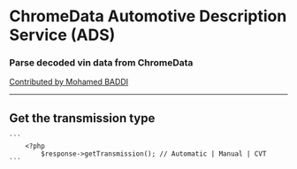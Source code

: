 # ChromeData Automotive Description Service (ADS)
### Parse decoded vin data from ChromeData
[Contributed by Mohamed BADDI](https://github.com/5baddi)

---
**Get the transmission type**
---

    ```
        <?php
            $response->getTransmission(); // Automatic | Manual | CVT
    ```